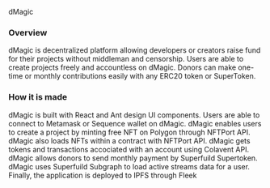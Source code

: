 dMagic

### Overview

dMagic is decentralized platform allowing developers or creators raise fund for their projects without middleman and censorship. Users are able to create projects freely and accountless on dMagic. Donors can make one-time or monthly contributions easily with any ERC20 token or SuperToken.

### How it is made

dMagic is built with React and Ant design UI components. Users are able to connect to Metamask or Sequence wallet on dMagic. dMagic enables users to create a project by minting free NFT on Polygon through NFTPort API. dMagic also loads NFTs within a contract with NFTPort API. dMagic gets tokens and transactions accociated with an account using Colavent API. dMagic allows donors to send monthly payment by Superfuild Supertoken. dMagic uses Superfuild Subgraph to load active streams data for a user. Finally, the application is deployed to IPFS through Fleek
